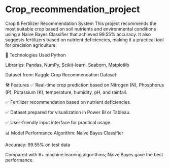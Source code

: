 # Crop_recommendation_project
Crop &amp; Fertilizer Recommendation System
This project recommends the most suitable crop based on soil nutrients and environmental conditions using a Naive Bayes Classifier that achieved 99.55% accuracy. It also suggests fertilizers based on nutrient deficiencies, making it a practical tool for precision agriculture.

🚀 Technologies Used
Python

Libraries: Pandas, NumPy, Scikit-learn, Seaborn, Matplotlib

Dataset from: Kaggle Crop Recommendation Dataset

🛠 Features
✅ Real-time crop prediction based on Nitrogen (N), Phosphorus (P), Potassium (K), temperature, humidity, pH, and rainfall.

✅ Fertilizer recommendation based on nutrient deficiencies.

✅ Dataset prepared for visualization in Power BI or Tableau.

✅ User-friendly input interface for practical usage.

📊 Model Performance
Algorithm: Naive Bayes Classifier

Accuracy: 99.55% on test data

Compared with 6+ machine learning algorithms; Naive Bayes gave the best performance.

